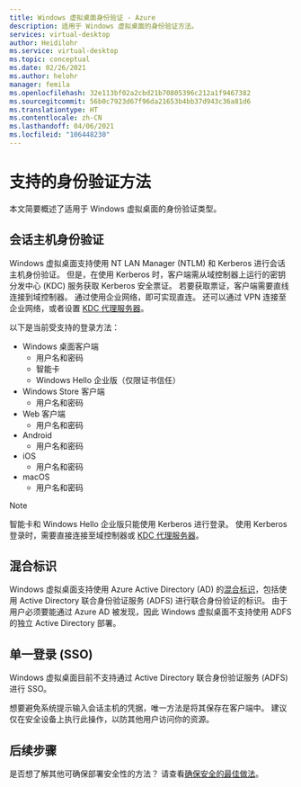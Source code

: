 ```yaml
---
title: Windows 虚拟桌面身份验证 - Azure
description: 适用于 Windows 虚拟桌面的身份验证方法。
services: virtual-desktop
author: Heidilohr
ms.service: virtual-desktop
ms.topic: conceptual
ms.date: 02/26/2021
ms.author: helohr
manager: femila
ms.openlocfilehash: 32e113bf02a2cbd21b70805396c212a1f9467382
ms.sourcegitcommit: 56b0c7923d67f96da21653b4bb37d943c36a81d6
ms.translationtype: HT
ms.contentlocale: zh-CN
ms.lasthandoff: 04/06/2021
ms.locfileid: "106448230"
---
```

# <a name="supported-authentication-methods"></a>支持的身份验证方法

本文简要概述了适用于 Windows 虚拟桌面的身份验证类型。

## <a name="session-host-authentication"></a>会话主机身份验证

Windows 虚拟桌面支持使用 NT LAN Manager (NTLM) 和 Kerberos 进行会话主机身份验证。 但是，在使用 Kerberos 时，客户端需从域控制器上运行的密钥分发中心 (KDC) 服务获取 Kerberos 安全票证。 若要获取票证，客户端需要直线连接到域控制器。 通过使用企业网络，即可实现直连。 还可以通过 VPN 连接至企业网络，或者设置 [KDC 代理服务器](key-distribution-center-proxy.md)。

以下是当前受支持的登录方法：

- Windows 桌面客户端
    - 用户名和密码
    - 智能卡
    - Windows Hello 企业版（仅限证书信任）
- Windows Store 客户端
    - 用户名和密码
- Web 客户端
    - 用户名和密码
- Android
    - 用户名和密码
- iOS
    - 用户名和密码
- macOS
    - 用户名和密码

>[!NOTE]
>智能卡和 Windows Hello 企业版只能使用 Kerberos 进行登录。 使用 Kerberos 登录时，需要直接连接至域控制器或 [KDC 代理服务器](key-distribution-center-proxy.md)。

## <a name="hybrid-identity"></a>混合标识

Windows 虚拟桌面支持使用 Azure Active Directory (AD) 的[混合标识](../active-directory/hybrid/whatis-hybrid-identity.md)，包括使用 Active Directory 联合身份验证服务 (ADFS) 进行联合身份验证的标识。 由于用户必须要能通过 Azure AD 被发现，因此 Windows 虚拟桌面不支持使用 ADFS 的独立 Active Directory 部署。

## <a name="single-sign-on-sso"></a>单一登录 (SSO)

Windows 虚拟桌面目前不支持通过 Active Directory 联合身份验证服务 (ADFS) 进行 SSO。

想要避免系统提示输入会话主机的凭据，唯一方法是将其保存在客户端中。 建议仅在安全设备上执行此操作，以防其他用户访问你的资源。

## <a name="next-steps"></a>后续步骤

是否想了解其他可确保部署安全性的方法？ 请查看[确保安全的最佳做法](security-guide.md)。
